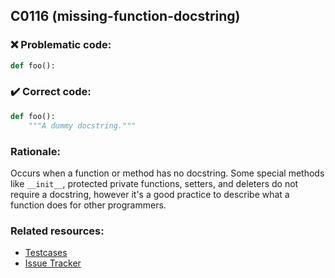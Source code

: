 ## C0116 (missing-function-docstring)

### :x: Problematic code:

```python
def foo():
```

### :heavy_check_mark: Correct code:

```python
def foo():
    """A dummy docstring."""
```

### Rationale:

Occurs when a function or method has no docstring. Some special methods
like `__init__`, protected private functions, setters, and deleters do
not require a docstring, however it's a good practice to describe what
a function does for other programmers.

### Related resources:

- [Testcases](https://github.com/PyCQA/pylint/blob/master/tests/functional/m/missing_docstring.py)
- [Issue Tracker](https://github.com/PyCQA/pylint/issues?q=is%3Aissue+%22missing-function-docstring%22+OR+%22C0116%22)
